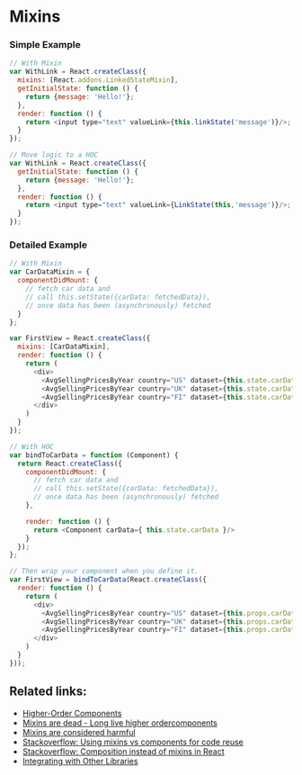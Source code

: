 # Mixins

### Simple Example

```javascript
// With Mixin
var WithLink = React.createClass({
  mixins: [React.addons.LinkedStateMixin],
  getInitialState: function () {
    return {message: 'Hello!'};
  },
  render: function () {
    return <input type="text" valueLink={this.linkState('message')}/>;
  }
});

// Move logic to a HOC
var WithLink = React.createClass({
  getInitialState: function () {
    return {message: 'Hello!'};
  },
  render: function () {
    return <input type="text" valueLink={LinkState(this,'message')}/>;
  }
});
```

### Detailed Example

```javascript
// With Mixin
var CarDataMixin = {
  componentDidMount: {
    // fetch car data and
    // call this.setState({carData: fetchedData}),
    // once data has been (asynchronously) fetched
  }
};

var FirstView = React.createClass({
  mixins: [CarDataMixin],
  render: function () {
    return (
      <div>
        <AvgSellingPricesByYear country="US" dataset={this.state.carData}/>
        <AvgSellingPricesByYear country="UK" dataset={this.state.carData}/>
        <AvgSellingPricesByYear country="FI" dataset={this.state.carData}/>
      </div>
    )
  }
});

// With HOC
var bindToCarData = function (Component) {
  return React.createClass({
    componentDidMount: {
      // fetch car data and
      // call this.setState({carData: fetchedData}),
      // once data has been (asynchronously) fetched
    },

    render: function () {
      return <Component carData={ this.state.carData }/>
    }
  });
};

// Then wrap your component when you define it.
var FirstView = bindToCarData(React.createClass({
  render: function () {
    return (
      <div>
        <AvgSellingPricesByYear country="US" dataset={this.props.carData}/>
        <AvgSellingPricesByYear country="UK" dataset={this.props.carData}/>
        <AvgSellingPricesByYear country="FI" dataset={this.props.carData}/>
      </div>
    )
  }
}));
```

## Related links:

* [Higher-Order Components](https://reactjs.org/docs/higher-order-components.html)
* [Mixins are dead - Long live higher ordercomponents](https://medium.com/@dan_abramov/mixins-are-dead-long-live-higher-order-components-94a0d2f9e750)
* [Mixins are considered harmful](https://reactjs.org/blog/2016/07/13/mixins-considered-harmful.html)
* [Stackoverflow: Using mixins vs components for code reuse](http://stackoverflow.com/questions/21854938/using-mixins-vs-components-for-code-reuse-in-facebook-react)
* [Stackoverflow: Composition instead of mixins in React](http://stackoverflow.com/questions/30845561/how-to-solve-this-using-composition-instead-of-mixins-in-react)
* [Integrating with Other Libraries](https://reactjs.org/docs/integrating-with-other-libraries.html)

